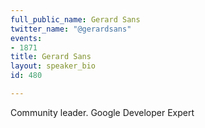 ```yaml
---
full_public_name: Gerard Sans
twitter_name: "@gerardsans"
events:
- 1871
title: Gerard Sans
layout: speaker_bio
id: 480

---
```

Community leader. Google Developer Expert
